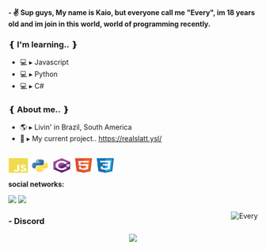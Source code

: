  #### - ✌ Sup guys, My name is Kaio, but everyone call me "Every", im 18 years old and im join in this world, world of programming recently.

### ❴ I'm learning.. ❵
- 💻 ▸ Javascript
- 💻 ▸ Python
- 💻 ▸ C# 


### ❴ About me.. ❵

- 🌎 ▸ Livin' in Brazil, South America
- 📁 ▸ My current project.. https://realslatt.ysl/


<div>
<div style="display: inline_block"><br>
  <img align="center" alt="Every-JS" height="30" width="40" src="https://raw.githubusercontent.com/devicons/devicon/master/icons/javascript/javascript-plain.svg">
  <img align="center" alt="Every-Python" height="30" width="40" src="https://raw.githubusercontent.com/devicons/devicon/9f4f5cdb393299a81125eb5127929ea7bfe42889/icons/python/python-original.svg">
   <img align="center" alt="Every-C#" height="30" width="40" src="https://raw.githubusercontent.com/devicons/devicon/9f4f5cdb393299a81125eb5127929ea7bfe42889/icons/csharp/csharp-original.svg">
  <img align="center" alt="Every-HTML" height="30" width="40" src="https://raw.githubusercontent.com/devicons/devicon/master/icons/html5/html5-original.svg">
  <img align="center" alt="Every-CSS" height="30" width="40" src="https://raw.githubusercontent.com/devicons/devicon/master/icons/css3/css3-original.svg">
  <img src="" data-canonical-src="https://lanyard-profile-readme.vercel.app/api/749786707561414747)" style="max-width:100%;">
</div>
  


  **social networks:**
  
  <a href="https://www.youtube.com/channel/UCWy3C5dmQ1EjdqdU7OKYGJQ" target="_blank"><img src="https://img.shields.io/badge/-Youtube-%23333?style=for-the-badge&logo=youtube&logoColor=white" target="_blank"></a>
  <a href="https://instagram.com/Rektbyewiz" target="_blank"><img src="https://img.shields.io/badge/-Instagram-%23E4405F?style=for-the-badge&logo=instagram&logoColor=white" target="_blank"></a>
</div>
<img align="right" alt="Every" src="https://media1.tenor.com/images/e3e026f151eba5ddf7a9e3354df75ba1/tenor.gif?itemid=15673841">
 

### - Discord
  


<p align="center">
  <img src="https://lanyard-profile-readme.vercel.app/api/852657346676392056" />
